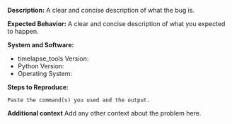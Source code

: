 **Description:**
A clear and concise description of what the bug is.

**Expected Behavior:**
A clear and concise description of what you expected to happen.

**System and Software:**
* timelapse_tools Version:
* Python Version:
* Operating System:

**Steps to Reproduce:**
```
Paste the command(s) you used and the output.
```

 **Additional context**
Add any other context about the problem here.
